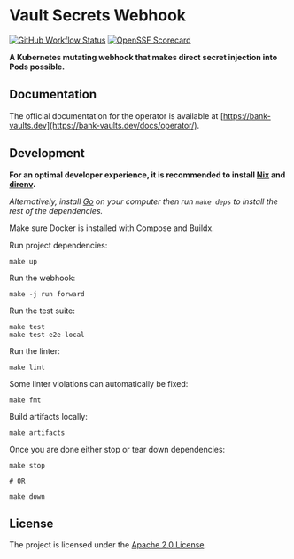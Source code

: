 # Vault Secrets Webhook

[![GitHub Workflow Status](https://img.shields.io/github/actions/workflow/status/bank-vaults/vault-secrets-webhook/ci.yaml?style=flat-square)](https://github.com/bank-vaults/vault-secrets-webhook/actions/workflows/ci.yaml)
[![OpenSSF Scorecard](https://api.securityscorecards.dev/projects/github.com/bank-vaults/vault-secrets-webhook/badge?style=flat-square)](https://api.securityscorecards.dev/projects/github.com/bank-vaults/vault-secrets-webhook)

**A Kubernetes mutating webhook that makes direct secret injection into Pods possible.**

## Documentation

The official documentation for the operator is available at [https://bank-vaults.dev](https://bank-vaults.dev/docs/operator/).

## Development

**For an optimal developer experience, it is recommended to install [Nix](https://nixos.org/download.html) and [direnv](https://direnv.net/docs/installation.html).**

_Alternatively, install [Go](https://go.dev/dl/) on your computer then run `make deps` to install the rest of the dependencies._

Make sure Docker is installed with Compose and Buildx.

Run project dependencies:

```shell
make up
```

Run the webhook:

```shell
make -j run forward
```

Run the test suite:

```shell
make test
make test-e2e-local
```

Run the linter:

```shell
make lint
```

Some linter violations can automatically be fixed:

```shell
make fmt
```

Build artifacts locally:

```shell
make artifacts
```

Once you are done either stop or tear down dependencies:

```shell
make stop

# OR

make down
```

## License

The project is licensed under the [Apache 2.0 License](LICENSE).
